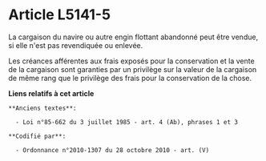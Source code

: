 # Article L5141-5

La cargaison du navire ou autre engin flottant abandonné peut être vendue, si elle n'est pas revendiquée ou enlevée.

Les créances afférentes aux frais exposés pour la conservation et la vente de la cargaison sont garanties par un privilège
sur la valeur de la cargaison de même rang que le privilège des frais pour la conservation de la chose.

**Liens relatifs à cet article**

	**Anciens textes**:

	  - Loi n°85-662 du 3 juillet 1985 - art. 4 (Ab), phrases 1 et 3

	**Codifié par**:

	  - Ordonnance n°2010-1307 du 28 octobre 2010 - art. (V)
